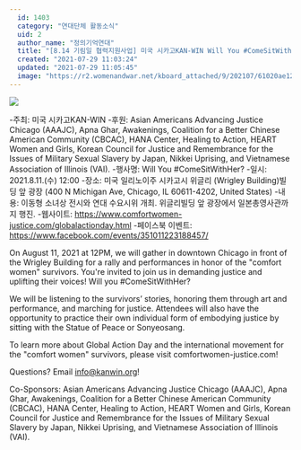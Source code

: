 ```yaml
---
  id: 1403
  category: "연대단체 활동소식"
  uid: 2
  author_name: "정의기억연대"
  title: "[8.14 기림일 협력지원사업] 미국 시카고KAN-WIN Will You #ComeSitWithHer?"
  created: "2021-07-29 11:03:24"
  updated: "2021-07-29 11:05:45"
  image: "https://r2.womenandwar.net/kboard_attached/9/202107/61020ae12ba6e5116934.jpg"
---
```

![](https://r2.womenandwar.net/kboard_attached/9/202107/61020ae12ba6e5116934.jpg)

-주최: 미국 시카고KAN-WIN
-후원: Asian Americans Advancing Justice Chicago (AAAJC), Apna Ghar, Awakenings, Coalition for a Better Chinese American Community (CBCAC), HANA Center, Healing to Action, HEART Women and Girls, Korean Council for Justice and Remembrance for the Issues of Military Sexual Slavery by Japan, Nikkei Uprising, and Vietnamese Association of Illinois (VAI).
-행사명: Will You #ComeSitWithHer?
-일시: 2021.8.11.(수) 12:00 
-장소: 미국 일리노이주 시카고시 위글리 (Wrigley Building)빌딩 앞 광장 (400 N Michigan Ave, Chicago, IL 60611-4202, United States)
-내용: 이동형 소녀상 전시와 연대 수요시위 개최. 위글리빌딩 앞 광장에서 일본총영사관까지 행진.
-웹사이트: https://www.comfortwomen-justice.com/globalactionday.html
-페이스북 이벤트: https://www.facebook.com/events/351011223188457/

On August 11, 2021 at 12PM, we will gather in downtown Chicago in front of the Wrigley Building for a rally and performances in honor of the "comfort women" survivors. You're invited to join us in demanding justice and uplifting their voices! Will you #ComeSitWithHer?

We will be listening to the survivors’ stories, honoring them through art and performance, and marching for justice. Attendees will also have the opportunity to practice their own individual form of embodying justice by sitting with the Statue of Peace or Sonyeosang.

To learn more about Global Action Day and the international movement for the "comfort women" survivors, please visit comfortwomen-justice.com! 

Questions? Email info@kanwin.org!

Co-Sponsors:
Asian Americans Advancing Justice Chicago (AAAJC), Apna Ghar, Awakenings, Coalition for a Better Chinese American Community (CBCAC), HANA Center, Healing to Action, HEART Women and Girls, Korean Council for Justice and Remembrance for the Issues of Military Sexual Slavery by Japan, Nikkei Uprising, and Vietnamese Association of Illinois (VAI).